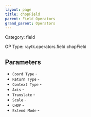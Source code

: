 ```yaml
---
layout: page
title: chopField
parent: Field Operators
grand_parent: Operators
---
```


Category: field

OP Type: raytk.operators.field.chopField

## Parameters

* `Coord Type` - 
* `Return Type` - 
* `Context Type` - 
* `Axis` - 
* `Translate` - 
* `Scale` - 
* `CHOP` - 
* `Extend Mode` -
